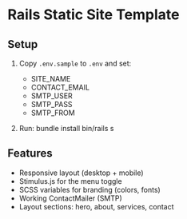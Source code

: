 # Rails Static Site Template

## Setup

1. Copy `.env.sample` to `.env` and set:
   - SITE_NAME
   - CONTACT_EMAIL
   - SMTP_USER
   - SMTP_PASS
   - SMTP_FROM

2. Run:
   bundle install
   bin/rails s

## Features

- Responsive layout (desktop + mobile)
- Stimulus.js for the menu toggle
- SCSS variables for branding (colors, fonts)
- Working ContactMailer (SMTP)
- Layout sections: hero, about, services, contact
